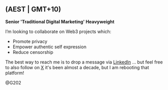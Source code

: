 (AEST | GMT+10)
----------------
**Senior 'Traditional Digital Marketing' Heavyweight**

I’m looking to collaborate on Web3 projects which:
- Promote privacy
- Empower authentic self expression
- Reduce censorship

The best way to reach me is to drop a message via [LinkedIn](https://www.linkedin.com/in/gvcollins/)
... but feel free to also follow on [X](https://twitter.com/G202_X) it's been almost a decade, but I am rebooting that platform!

@G202
<!---
G202/G202 is a ✨ special ✨ repository because its `README.md` (this file) appears on your GitHub profile.
You can click the Preview link to take a look at your changes.
--->
